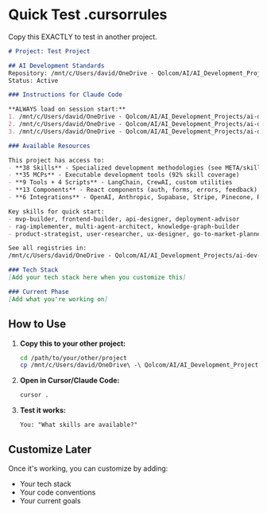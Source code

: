 # Quick Test .cursorrules

Copy this EXACTLY to test in another project.

```markdown
# Project: Test Project

## AI Development Standards
Repository: /mnt/c/Users/david/OneDrive - Qolcom/AI/AI_Development_Projects/ai-dev-standards/
Status: Active

### Instructions for Claude Code

**ALWAYS load on session start:**
1. /mnt/c/Users/david/OneDrive - Qolcom/AI/AI_Development_Projects/ai-dev-standards/META/PROJECT-CONTEXT.md
2. /mnt/c/Users/david/OneDrive - Qolcom/AI/AI_Development_Projects/ai-dev-standards/META/HOW-TO-USE.md
3. /mnt/c/Users/david/OneDrive - Qolcom/AI/AI_Development_Projects/ai-dev-standards/META/DECISION-FRAMEWORK.md

### Available Resources

This project has access to:
- **38 Skills** - Specialized development methodologies (see META/skill-registry.json)
- **35 MCPs** - Executable development tools (92% skill coverage)
- **9 Tools + 4 Scripts** - LangChain, CrewAI, custom utilities
- **13 Components** - React components (auth, forms, errors, feedback)
- **6 Integrations** - OpenAI, Anthropic, Supabase, Stripe, Pinecone, Resend

Key skills for quick start:
- mvp-builder, frontend-builder, api-designer, deployment-advisor
- rag-implementer, multi-agent-architect, knowledge-graph-builder
- product-strategist, user-researcher, ux-designer, go-to-market-planner

See all registries in:
/mnt/c/Users/david/OneDrive - Qolcom/AI/AI_Development_Projects/ai-dev-standards/META/

### Tech Stack
[Add your tech stack here when you customize this]

### Current Phase
[Add what you're working on]
```

## How to Use

1. **Copy this to your other project:**
   ```bash
   cd /path/to/your/other/project
   cp /mnt/c/Users/david/OneDrive\ -\ Qolcom/AI/AI_Development_Projects/ai-dev-standards/TEMPLATES/cursorrules-quick-test.md .cursorrules
   ```

2. **Open in Cursor/Claude Code:**
   ```bash
   cursor .
   ```

3. **Test it works:**
   ```
   You: "What skills are available?"
   ```

## Customize Later

Once it's working, you can customize by adding:
- Your tech stack
- Your code conventions
- Your current goals
